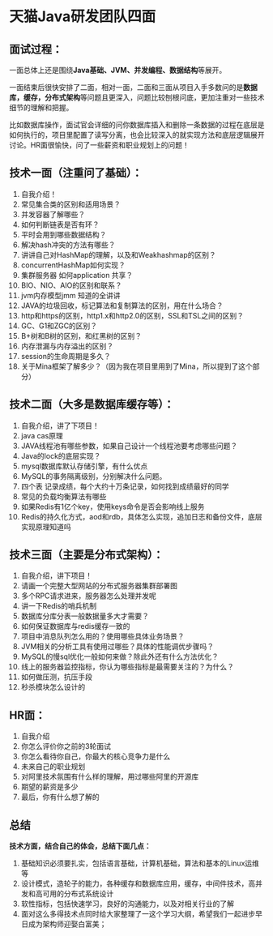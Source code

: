 # 天猫Java研发团队四面

## **面试过程：**

一面总体上还是围绕**Java基础、JVM、并发编程、数据结构**等展开。

一面结束后很快安排了二面，相对一面，二面和三面从项目入手多数问的是**数据库，缓存，分布式架构**等问题且更深入，问题比较刨根问底，更加注重对一些技术细节的理解和把握。

比如数据库操作，面试官会详细的问你数据库插入和删除一条数据的过程在底层是如何执行的，项目里配置了读写分离，也会比较深入的就实现方法和底层逻辑展开讨论。HR面很愉快，问了一些薪资和职业规划上的问题！

## **技术一面（注重问了基础）：**

1. 自我介绍！
2. 常见集合类的区别和适用场景？
3. 并发容器了解哪些？
4. 如何判断链表是否有环？
5. 平时会用到哪些数据结构？
6. 解决hash冲突的方法有哪些？
7. 讲讲自己对HashMap的理解，以及和Weakhashmap的区别？
8. concurrentHashMap如何实现？
9. 集群服务器 如何application 共享？
10. BIO、NIO、AIO的区别和联系？
11. jvm内存模型jmm 知道的全讲讲
12. JAVA的垃圾回收，标记算法和复制算法的区别，用在什么场合？
13. http和https的区别，http1.x和http2.0的区别，SSL和TSL之间的区别？
14. GC、G1和ZGC的区别？
15. B+树和B树的区别，和红黑树的区别？
16. 内存泄漏与内存溢出的区别？
17. session的生命周期是多久？
18. 关于Mina框架了解多少？（因为我在项目里用到了Mina，所以提到了这个部分）

## **技术二面（大多是数据库缓存等）：**

1. 自我介绍，讲了下项目！
2. java cas原理
3. JAVA线程池有哪些参数，如果自己设计一个线程池要考虑哪些问题？
4. Java的lock的底层实现？
5. mysql数据库默认存储引擎，有什么优点
6. MySQL的事务隔离级别，分别解决什么问题。
7. 四个表 记录成绩，每个大约十万条记录，如何找到成绩最好的同学
8. 常见的负载均衡算法有哪些
9. 如果Redis有1亿个key，使用keys命令是否会影响线上服务
10. Redis的持久化方式，aod和rdb，具体怎么实现，追加日志和备份文件，底层实现原理知道吗

## **技术三面（主要是分布式架构）：**

1. 自我介绍，讲下项目！
2. 请画一个完整大型网站的分布式服务器集群部署图
3. 多个RPC请求进来，服务器怎么处理并发呢
4. 讲一下Redis的哨兵机制
5. 数据库分库分表一般数据量多大才需要？
6. 如何保证数据库与redis缓存一致的
7. 项目中消息队列怎么用的？使用哪些具体业务场景？
8. JVM相关的分析工具有使用过哪些？具体的性能调优步骤吗？
9. MySQL的慢sql优化一般如何来做？除此外还有什么方法优化？
10. 线上的服务器监控指标，你认为哪些指标是最需要关注的？为什么？
11. 如何做压测，抗压手段
12. 秒杀模块怎么设计的

## **HR面：**

1. 自我介绍
2. 你怎么评价你之前的3轮面试
3. 你怎么看待你自己，你最大的核心竞争力是什么
4. 未来自己的职业规划
5. 对阿里技术氛围有什么样的理解，用过哪些阿里的开源库
6. 期望的薪资是多少
7. 最后，你有什么想了解的

## **总结**

**技术方面，结合自己的体会，总结下面几点：**

1. 基础知识必须要扎实，包括语言基础，计算机基础，算法和基本的Linux运维等
2. 设计模式，造轮子的能力，各种缓存和数据库应用，缓存，中间件技术，高并发和高可用的分布式系统设计
3. 软性指标，包括快速学习，良好的沟通能力，以及对相关行业的了解
4. 面对这么多得技术点同时给大家整理了一这个学习大纲，希望我们一起进步早日成为架构师迎娶白富美；